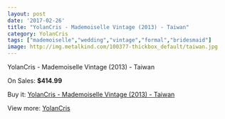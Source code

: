 ```yaml
---
layout: post
date: '2017-02-26'
title: "YolanCris - Mademoiselle Vintage (2013) - Taiwan"
category: YolanCris
tags: ["mademoiselle","wedding","vintage","formal","bridesmaid"]
image: http://img.metalkind.com/100377-thickbox_default/taiwan.jpg
---
```

YolanCris - Mademoiselle Vintage (2013) - Taiwan

On Sales: **$414.99**
<a href="https://www.metalkind.com/en/yolancris/7921-taiwan.html"><amp-img layout="responsive" width="600" height="600" src="//img.metalkind.com/100377-thickbox_default/taiwan.jpg" alt="YolanCris - Mademoiselle Vintage (2013) - Taiwan 0" /></a>
<a href="https://www.metalkind.com/en/yolancris/7921-taiwan.html"><amp-img layout="responsive" width="600" height="600" src="//img.metalkind.com/100378-thickbox_default/taiwan.jpg" alt="YolanCris - Mademoiselle Vintage (2013) - Taiwan 1" /></a>
<a href="https://www.metalkind.com/en/yolancris/7921-taiwan.html"><amp-img layout="responsive" width="600" height="600" src="//img.metalkind.com/100379-thickbox_default/taiwan.jpg" alt="YolanCris - Mademoiselle Vintage (2013) - Taiwan 2" /></a>

Buy it: [YolanCris - Mademoiselle Vintage (2013) - Taiwan](https://www.metalkind.com/en/yolancris/7921-taiwan.html "YolanCris - Mademoiselle Vintage (2013) - Taiwan")

View more: [YolanCris](https://www.metalkind.com/en/204-yolancris "YolanCris")